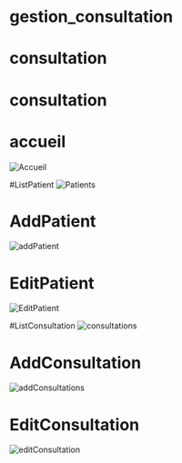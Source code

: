 ﻿# gestion_consultation
# consultation
# consultation


# accueil
![Accueil](https://github.com/user-attachments/assets/0ba13308-117a-4bc8-8e13-ed6fadc5b586)

#ListPatient
![Patients](https://github.com/user-attachments/assets/5ea6b36f-dea5-456f-b85a-e45ebda4c303)

# AddPatient
![addPatient](https://github.com/user-attachments/assets/74ad7740-824f-4aec-997c-22e5ae8031a0)

# EditPatient
![EditPatient](https://github.com/user-attachments/assets/3d93cb57-e50a-4689-b1fd-a911baa153e7)

#ListConsultation
![consultations](https://github.com/user-attachments/assets/4a0f2904-3de5-43a1-ad2b-0079f9550295)

# AddConsultation
![addConsultations](https://github.com/user-attachments/assets/94359710-9c7d-44fc-a2c1-adc5d784f482)

# EditConsultation
![editConsultation](https://github.com/user-attachments/assets/d075b1e3-7c4e-4f1b-80c6-f9584e772185)






